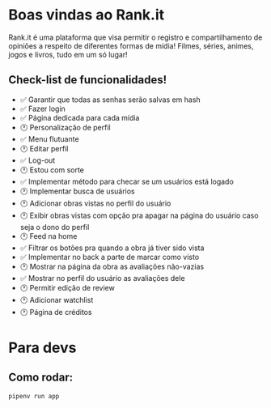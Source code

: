 # Boas vindas ao Rank.it

Rank.it é uma plataforma que visa permitir o registro e compartilhamento de opiniões a respeito de diferentes formas de mídia! Filmes, séries, animes, jogos e livros, tudo em um só lugar!


## Check-list de funcionalidades!

- ✅ Garantir que todas as senhas serão salvas em hash
- ✅ Fazer login
- ✅ Página dedicada para cada mídia
- 🕐 Personalização de perfil
- ✅ Menu flutuante
- 🕐 Editar perfil
- ✅ Log-out
- 🕐 Estou com sorte
- ✅ Implementar método para checar se um usuários está logado
- 🕐 Implementar busca de usuários
- 🕐 Adicionar obras vistas no perfil do usuário
- 🕐 Exibir obras vistas com opção pra apagar na página do usuário caso seja o dono do perfil
- 🕐 Feed na home
- ✅ Filtrar os botões pra quando a obra já tiver sido vista
- ✅ Implementar no back a parte de marcar como visto
- 🕐 Mostrar na página da obra as avaliações não-vazias
- ✅ Mostrar no perfil do usuário as avaliações dele
- 🕐 Permitir edição de review
- 🕐 Adicionar watchlist
- 🕐 Página de créditos




# Para devs

## Como rodar:

```shell
pipenv run app
```
